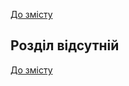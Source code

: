 [До змісту](/service/doc/?cid=sliding-systems)
## Розділ відсутній

[До змісту](/service/doc/?cid=sliding-systems)